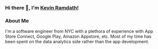 ### Hi there 👋, I'm [Kevin Ramdath!](https://kevinramdath.com)

### About Me 
I'm a software engineer from NYC with a plethora of experience with App Store Connect, Google Play, Amazon Appstore, etc. Most of my time has been spent on the data analytics side rather than the app development.

<!--
**minormending/minormending** is a ✨ _special_ ✨ repository because its `README.md` (this file) appears on your GitHub profile.

Here are some ideas to get you started:

- 🔭 I’m currently working on ...
- 🌱 I’m currently learning ...
- 👯 I’m looking to collaborate on ...
- 🤔 I’m looking for help with ...
- 💬 Ask me about ...
- 📫 How to reach me: ...
- 😄 Pronouns: ...
- ⚡ Fun fact: ...
-->

